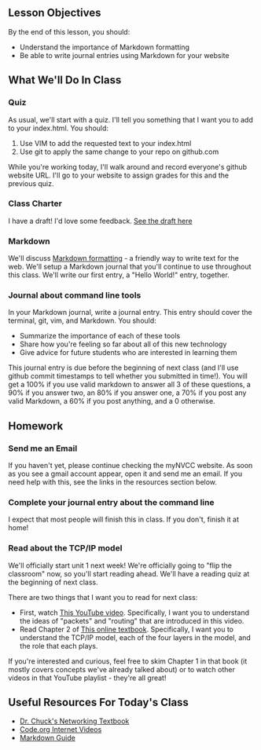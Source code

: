 ## Lesson Objectives
By the end of this lesson, you should:
- Understand the importance of Markdown formatting
- Be able to write journal entries using Markdown for your website

## What We'll Do In Class

### Quiz
As usual, we'll start with a quiz. I'll tell you something that I want you to add to your index.html. You should:
1. Use VIM to add the requested text to your index.html
2. Use git to apply the same change to your repo on github.com

While you're working today, I'll walk around and record everyone's github website URL. I'll go to your website to assign grades for this and the previous quiz.


### Class Charter
I have a draft! I'd love some feedback. [See the draft here](../../../people/jones/2024_charter.html)

### Markdown
We'll discuss [Markdown formatting](https://www.markdownguide.org/getting-started/) - a friendly way to write text for the web. We'll setup a Markdown journal that you'll continue to use throughout this class. We'll write our first entry, a "Hello World!" entry, together.

### Journal about command line tools
In your Markdown journal, write a journal entry. This entry should cover the terminal, git, vim, and Markdown. You should:
- Summarize the importance of each of these tools
- Share how you're feeling so far about all of this new technology
- Give advice for future students who are interested in learning them

This journal entry is due before the beginning of next class (and I'll use github commit timestamps to tell whether you submitted in time!). You will get a 100% if you use valid markdown to answer all 3 of these questions, a 90% if you answer two, an 80% if you answer one, a 70% if you post any valid Markdown, a 60% if you post anything, and a 0 otherwise.

## Homework

### Send me an Email
If you haven't yet, please continue checking the myNVCC website. As soon as you see a gmail account appear, open it and send me an email. If you need help with this, see the links in the resources section below.

### Complete your journal entry about the command line
I expect that most people will finish this in class. If you don't, finish it at home!

### Read about the TCP/IP model
We'll officially start unit 1 next week! We're officially going to "flip the classroom" now, so you'll start reading ahead. We'll have a reading quiz at the beginning of next class.

There are two things that I want you to read for next class:
- First, watch [This YouTube video](https://www.youtube.com/watch?v=AYdF7b3nMto&list=PLzdnOPI1iJNfMRZm5DDxco3UdsFegvuB7). Specifically, I want you to understand the ideas of "packets" and "routing" that are introduced in this video.
- Read Chapter 2 of [This online textbook](https://do1.dr-chuck.net/net-intro/EN_us/net-intro.pdf). Specifically, I want you to understand the TCP/IP model, each of the four layers in the model, and the role that each plays.

If you're interested and curious, feel free to skim Chapter 1 in that book (it mostly covers concepts we've already talked about) or to watch other videos in that YouTube playlist - they're all great!

## Useful Resources For Today's Class
- [Dr. Chuck's Networking Textbook](https://do1.dr-chuck.net/net-intro/EN_us/net-intro.pdf)
- [Code.org Internet Videos](https://www.youtube.com/watch?v=AYdF7b3nMto&list=PLzdnOPI1iJNfMRZm5DDxco3UdsFegvuB7)
- [Markdown Guide](https://www.markdownguide.org/basic-syntax/)